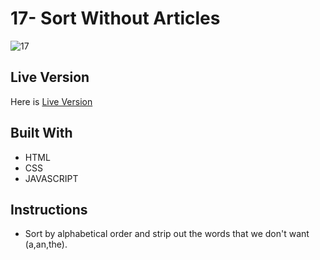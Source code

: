 # 17- Sort Without Articles
![17](https://user-images.githubusercontent.com/73752127/103707224-53e81a80-4fbf-11eb-9de5-2184811f0949.PNG)

## Live Version
Here is [Live Version](https://cerensolpan.github.io/JS30_C/17_Sort%20Without%20Articles/)

## Built With
 - HTML 
 - CSS
 - JAVASCRIPT

## Instructions 
 - Sort by alphabetical order and strip out the words that we don't want (a,an,the).